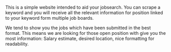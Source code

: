 This is a simple website intended to aid your jobsearch.
You can scrape a keyword and you will receive all the relevant information for
position linked to your keyword form multiple job boards.

We tend to show you the jobs which have been submitted in the best format. This
means we are looking for those open position with give you the most information:
Salary estimate, desired location, nice formatting for readability.
